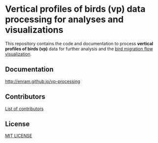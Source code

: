 # Vertical profiles of birds (vp) data processing for analyses and visualizations

This repository contains the code and documentation to process **vertical profiles of birds (vp)** data for further analysis and the [bird migration flow visualization](http://enram.github.io/bird-migration-flow-visualization/viz/).

## Documentation

http://enram.github.io/vp-processing

## Contributors

[List of contributors](https://github.com/enram/vp-processing/contributors)

## License

[MIT LICENSE](LICENSE)
